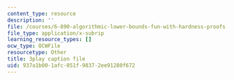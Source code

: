 ```yaml
---
content_type: resource
description: ''
file: /courses/6-890-algorithmic-lower-bounds-fun-with-hardness-proofs-fall-2014/937a1b001afc051f98372ee91280f672_ZaSMm2xvatw.srt
file_type: application/x-subrip
learning_resource_types: []
ocw_type: OCWFile
resourcetype: Other
title: 3play caption file
uid: 937a1b00-1afc-051f-9837-2ee91280f672
---
```

